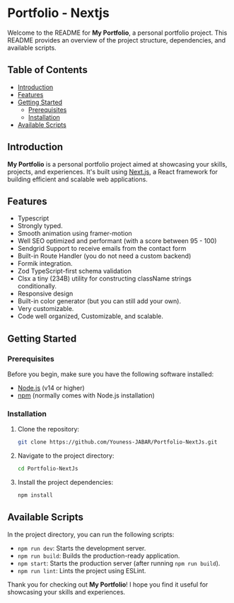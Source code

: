 # Portfolio - Nextjs

Welcome to the README for **My Portfolio**, a personal portfolio project. This README provides an overview of the project structure, dependencies, and available scripts.

## Table of Contents

- [Introduction](#introduction)
- [Features](#Features)
- [Getting Started](#getting-started)
  - [Prerequisites](#prerequisites)
  - [Installation](#installation)
- [Available Scripts](#available-scripts)

## Introduction

**My Portfolio** is a personal portfolio project aimed at showcasing your skills, projects, and experiences. It's built using [Next.js](https://nextjs.org/), a React framework for building efficient and scalable web applications.

## Features

- Typescript
- Strongly typed.
- Smooth animation using framer-motion
- Well SEO optimized and performant (with a score between 95 - 100)
- Sendgrid Support to receive emails from the contact form
- Built-in Route Handler (you do not need a custom backend)
- Formik integration.
- Zod TypeScript-first schema validation
- Clsx a tiny (234B) utility for constructing className strings conditionally.
- Responsive design
- Built-in color generator (but you can still add your own).
- Very customizable.
- Code well organized, Customizable, and scalable.

## Getting Started

### Prerequisites

Before you begin, make sure you have the following software installed:

- [Node.js](https://nodejs.org/) (v14 or higher)
- [npm](https://www.npmjs.com/) (normally comes with Node.js installation)

### Installation

1. Clone the repository:

   ```bash
   git clone https://github.com/Youness-JABAR/Portfolio-NextJs.git
   ```

2. Navigate to the project directory:

   ```bash
   cd Portfolio-NextJs
   ```

3. Install the project dependencies:

   ```bash
   npm install
   ```

## Available Scripts

In the project directory, you can run the following scripts:

- `npm run dev`: Starts the development server.
- `npm run build`: Builds the production-ready application.
- `npm start`: Starts the production server (after running `npm run build`).
- `npm run lint`: Lints the project using ESLint.

Thank you for checking out **My Portfolio**! I hope you find it useful for showcasing your skills and experiences.
